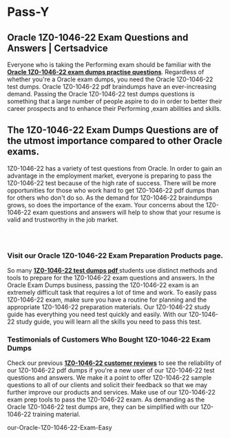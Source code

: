 # Pass-Y<h2><strong>Oracle 1Z0-1046-22 Exam Questions and Answers | Certsadvice</strong></h2> <p>Everyone who is taking the Performing exam should be familiar with the <a href="http://www.certsadvice.com/oracle/1z0-1046-22-practice-questions"><strong>Oracle 1Z0-1046-22 exam dumps practise questions</strong></a>. Regardless of whether you&#39;re a Oracle exam dumps, you need the Oracle 1Z0-1046-22 test dumps. Oracle 1Z0-1046-22 pdf braindumps have an ever-increasing demand. Passing the Oracle 1Z0-1046-22 test dumps questions is something that a large number of people aspire to do in order to better their career prospects and to enhance their Performing ,exam abilities and skills.</p> <h2><strong>The 1Z0-1046-22 Exam Dumps Questions are of the utmost importance compared to other Oracle exams.</strong></h2> <p>1Z0-1046-22 has a variety of test questions from Oracle. In order to gain an advantage in the employment market, everyone is preparing to pass the 1Z0-1046-22 test because of the high rate of success. There will be more opportunities for those who work hard to get 1Z0-1046-22 pdf dumps than for others who don&#39;t do so. As the demand for 1Z0-1046-22 braindumps grows, so does the importance of the exam. Your concerns about the 1Z0-1046-22 exam questions and answers will help to show that your resume is valid and trustworthy in the job market.</p> <p><a href="http://www.certsadvice.com/oracle/1z0-1046-22-practice-questions" style="display: block; padding: 1em 0; text-align: center; "><img alt="" src="https://1.bp.blogspot.com/-RUOr8Wn-CRk/YUYAxC8kcHI/AAAAAAAAAnw/F7BbdI3tw8QDj5z8iX0vQAioQzKiUxduwCLcBGAsYHQ/s0/unnamed.jpg" /></a></p> <h3><strong>Visit our Oracle 1Z0-1046-22 Exam Preparation Products page.</strong></h3> <p>So many <a href="http://www.certsadvice.com/oracle/1z0-1046-22-practice-questions"><strong>1Z0-1046-22 test dumps pdf </strong></a>students use distinct methods and tools to prepare for the 1Z0-1046-22 exam questions and answers. In the Oracle Exam Dumps business, passing the 1Z0-1046-22 exam is an extremely difficult task that requires a lot of time and work. To easily pass 1Z0-1046-22 exam, make sure you have a routine for planning and the appropriate 1Z0-1046-22 preparation materials. Our 1Z0-1046-22 study guide has everything you need test quickly and easily. With our 1Z0-1046-22 study guide, you will learn all the skills you need to pass this test.</p> <h3><strong>Testimonials of Customers Who Bought 1Z0-1046-22 Exam Dumps</strong></h3> <p>Check our previous <a href="http://www.certsadvice.com/oracle/1z0-1046-22-practice-questions"><strong>1Z0-1046-22 customer reviews</strong></a> to see the reliability of our 1Z0-1046-22 pdf dumps if you&#39;re a new user of our 1Z0-1046-22 test questions and answers. We make it a point to offer 1Z0-1046-22 sample questions to all of our clients and solicit their feedback so that we may further improve our products and services. Make use of our 1Z0-1046-22 exam prep tools to pass the 1Z0-1046-22 exam. As demanding as the Oracle 1Z0-1046-22 test dumps are, they can be simplified with our 1Z0-1046-22 training material.</p>our-Oracle-1Z0-1046-22-Exam-Easy
